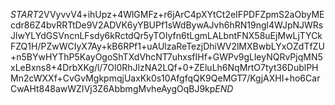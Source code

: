 $START$2VVyvvV4+ihUpz+4WlGMFz+r6jArC4pXYtCt2eIFPDFZpmS2aObyMEcdr86Z4bvRRTtDe9V2ADVK6yYBUPf1sWdBywAJvh6hRN19ngl4WJpNJWRsJlwYLYdGSVncnLFsdy6kRctdQr5yTOIyfn6tLgmLALbntFNX58uEjMwLjTYCkFZQ1H/PZwWCIyX7Ay+kB6RPf1+uAUlzaReTezjDhiWV2lMXBwbLYxOZdTfZU+n5BYwHYThP5KayOgoShTXdVhcNT7uhxsfIHf+GWPv9gLleyNQRvPjqMN5xLeBxns8+4DrbXKg/l/7Ol0RhJlzNA2LQf+0+ZEluLh6NqMrtO7tyt36DublPHMn2cWXXf+CvGvMgkpmqjUaxKk0s10AfgfqQK9QeMGT7/KgjAXHI+ho6CarCwAHt848awWZIVj3Z6AbbmgMvheAygOqBJ9kp$END$